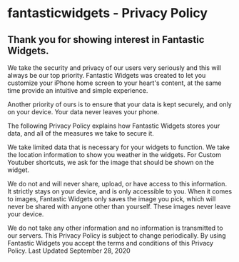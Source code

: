 # fantasticwidgets - Privacy Policy

## Thank you for showing interest in Fantastic Widgets. 

We take the security and privacy of our users very seriously and this will always be our top priority. 
Fantastic Widgets was created to let you customize your iPhone home screen to your heart's content, at the same time provide an intuitive and simple experience. 

Another priority of ours is to ensure that your data is kept securely, and only on your device. Your data never leaves your phone.

The following Privacy Policy explains how Fantastic Widgets stores your data, and all of the measures we take to secure it.

We take limited data that is necessary for your widgets to function. We take the location information to show you weather in the widgets.
For Custom Youtuber shortcuts, we ask for the image that should be shown on the widget.

We do not and will never share, upload, or have access to this information. It strictly stays on your device, and is only accessible to you. 
When it comes to images, Fantastic Widgets only saves the image you pick, which will never be shared with anyone other than yourself.
These images never leave your device.

We do not take any other information and no information is transmitted to our servers.
This Privacy Policy is subject to change periodically. By using Fantastic Widgets you accept the terms and conditions of this Privacy Policy.
Last Updated September 28, 2020
